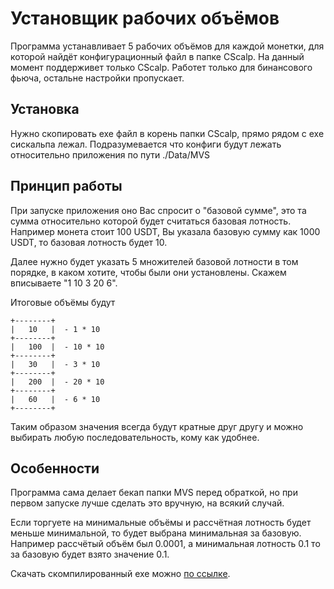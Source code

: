 # Установщик рабочих объёмов

Программа устанавливает 5 рабочих объёмов для каждой монетки, для которой найдёт конфигурационный файл в папке CScalp.
На данный момент поддерживет только CScalp.
Работет только для бинансового фьюча, остальне настройки пропускает.


## Установка

Нужно скопировать exe файл в корень папки CScalp, прямо рядом с exe сискальпа лежал. Подразумевается что конфиги будут лежать относительно приложения по пути ./Data/MVS

## Принцип работы

При запуске приложения оно Вас спросит о "базовой сумме", это та сумма относительно которой будет считаться базовая лотность.
Например монета стоит 100 USDT, Вы указала базовую сумму как 1000 USDT, то базовая лотность будет 10.

Далее нужно будет указать 5 множителей базовой лотности в том порядке, в каком хотите, чтобы были они установлены.
Скажем вписываете "1 10 3 20 6".

Итоговые объёмы будут 

```
+--------+
|   10   |  - 1 * 10
+--------+
|   100  |  - 10 * 10
+--------+
|   30   |  - 3 * 10
+--------+
|   200  |  - 20 * 10
+--------+
|   60   |  - 6 * 10
+--------+
```
Таким образом значения всегда будут кратные друг другу и можно выбирать любую последовательность, кому как удобнее.

## Особенности

Программа сама делает бекап папки MVS перед обраткой, но при первом запуске лучше сделать это вручную, на всякий случай.

Если торгуете на минимальные объёмы и рассчётная лотность будет меньше минимальной, то будет выбрана минимальная за базовую. Например рассчётый объём был 0.0001, а минимальная лотность 0.1  то за базовую будет взято значение 0.1. 

Скачать скомпилированный exe можно [по ссылке](bin/work_amounts_setter.exe).
